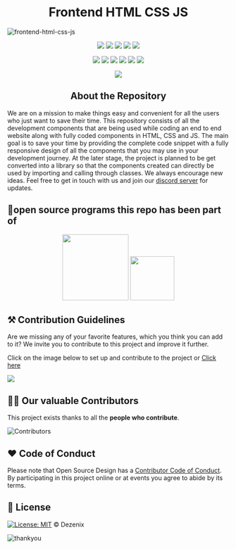 <h1 align="center">Frontend HTML CSS JS</h1>

![frontend-html-css-js](https://user-images.githubusercontent.com/64855541/138309317-c1fd5b62-0944-4554-8d67-db6f0b418077.png)



<div align="center">

<a href="https://github.com/Dezenix/frontend-html-css-js"><img src="https://badges.frapsoft.com/os/v1/open-source.svg?v=103"></a>
<a href="https://github.com/Dezenix/frontend-html-css-js"><img src="https://img.shields.io/badge/Built%20by-Designers-0059b3"></a>
<a href="https://github.com/Dezenix/frontend-html-css-js"><img src="https://img.shields.io/static/v1.svg?label=Contributions&message=Welcome&color=yellow"></a>
<a href="https://github.com/Dezenix/"><img src="https://img.shields.io/badge/Maintained%3F-yes-brightgreen.svg?v=103"></a>
<a href="https://github.com/Dezenix/frontend-html-css-js/blob/master/LICENSE"><img src="https://img.shields.io/badge/license-MIT-blue.svg?v=103"></a>

<a href="https://github.com/Dezenix/frontend-html-css-js/graphs/contributors"><img src="https://img.shields.io/github/contributors/Dezenix/frontend-html-css-js?color=brightgreen"></a>
<a href="https://github.com/Dezenix/frontend-html-css-js/stargazers"><img src="https://img.shields.io/github/stars/Dezenix/frontend-html-css-js?color=0059b3"></a>
<a href="https://github.com/Dezenix/frontend-html-css-js/network/members"><img src="https://img.shields.io/github/forks/Dezenix/frontend-html-css-js?color=yellow"></a>
<a href="https://github.com/Dezenix/frontend-html-css-js/issues?q=is%3Aissue+is%3Aclosed"><img src="https://img.shields.io/github/issues-closed-raw/Dezenix/frontend-html-css-js?color=yellow"></a>
<a href="https://github.com/Dezenix/frontend-html-css-js/pulls"><img src="https://img.shields.io/github/issues-pr/Dezenix/frontend-html-css-js?color=brightgreen"></a>
<a href="https://github.com/Dezenix/frontend-html-css-js/pulls?q=is%3Apr+is%3Aclosed"><img src="https://img.shields.io/github/issues-pr-closed-raw/Dezenix/frontend-html-css-js?color=0059b3"></a>
<!-- <a href="https://github.com/Dezenix/frontend-html-css-js/issues"><img src="https://img.shields.io/github/issues/Dezenix/frontend-html-css-js?color=0059b3"></a> -->
<img src="https://user-images.githubusercontent.com/73097560/115834477-dbab4500-a447-11eb-908a-139a6edaec5c.gif">
  
</div>

<h2 align="center">About the Repository</h2>

We are on a mission to make things easy and convenient for all the users who just want to save their time. This repository consists of all the development components that are being used while coding an end to end website along with fully coded components in HTML, CSS and JS. The main goal is to save your time by providing the complete code snippet with a fully responsive design of all the components that you may use in your development journey. At the later stage, the project is planned to be get converted into a library so that the components created can directly be used by importing and calling through classes. We always encourage new ideas. Feel free to get in touch with us and join our [discord server](https://discord.gg/F3TtF5AHKz) for updates.

## 💯open source programs this repo has been part of
<div align="center">
<img src="https://user-images.githubusercontent.com/79747022/144800351-13fa1e9d-6417-4330-bc87-00d33404cc76.png" width="150px">
<img src="https://user-images.githubusercontent.com/79747022/147199017-9afed0e7-744e-4e9e-ad6c-4bba5a43ed90.jpeg" width="100px">
</div>

## ⚒️ Contribution Guidelines

Are we missing any of your favorite features, which you think you can add to it? We invite you to contribute to this project and improve it further.

Click on the image below to set up and contribute to the project or [Click here](https://github.com/Dezenix/.github/blob/main/CONTRIBUTING.md)

[![](https://user-images.githubusercontent.com/64855541/138309327-e9b72f73-ebec-45ab-9642-676619de0b59.png)](https://github.com/Dezenix/.github/blob/main/CONTRIBUTING.md)

## 👨‍💻 Our valuable Contributors

This project exists thanks to all the **people who contribute**.

![Contributors](https://contributors-img.web.app/image?repo=Dezenix/frontend-html-css-js)

## ❤️ Code of Conduct

Please note that Open Source Design has a [Contributor Code of Conduct](https://github.com/Dezenix/.github/blob/main/CODE_OF_CONDUCT.md). By participating in this project online or at events you agree to abide by its terms.

## 📜 License

[![License: MIT](https://img.shields.io/badge/License-MIT-yellow.svg)](./LICENSE) © Dezenix

![thankyou](https://user-images.githubusercontent.com/64855541/138309334-d499458a-5a91-4995-ae38-6f7228edc4dd.png)
